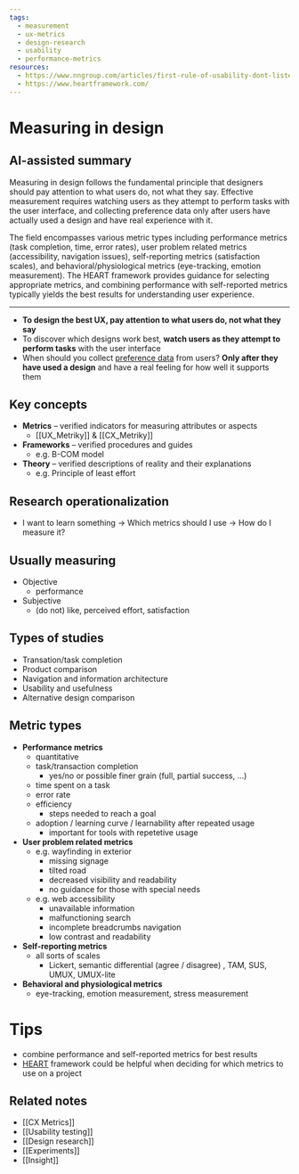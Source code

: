```yaml
---
tags:
  - measurement
  - ux-metrics
  - design-research
  - usability
  - performance-metrics
resources:
  - https://www.nngroup.com/articles/first-rule-of-usability-dont-listen-to-users/
  - https://www.heartframework.com/
---
```


# Measuring in design

## AI-assisted summary

Measuring in design follows the fundamental principle that designers should pay attention to what users do, not what they say. Effective measurement requires watching users as they attempt to perform tasks with the user interface, and collecting preference data only after users have actually used a design and have real experience with it.

The field encompasses various metric types including performance metrics (task completion, time, error rates), user problem related metrics (accessibility, navigation issues), self-reporting metrics (satisfaction scales), and behavioral/physiological metrics (eye-tracking, emotion measurement). The HEART framework provides guidance for selecting appropriate metrics, and combining performance with self-reported metrics typically yields the best results for understanding user experience.

---

- **To design the best UX, pay attention to what users do, not what they say**
- To discover which designs work best, **watch users as they attempt to perform tasks** with the user interface
- When should you collect [preference data](https://www.nngroup.com/articles/ab-testing-and-ux-research/ "Define Stronger A/B Test Variations Through UX Research") from users? **Only after they have used a design** and have a real feeling for how well it supports them

## Key concepts
- **Metrics** – verified indicators for measuring attributes or aspects
	- [[UX_Metriky]] & [[CX_Metriky]]
- **Frameworks** – verified procedures and guides
	- e.g. B-COM model
- **Theory** – verified descriptions of reality and their explanations
	- e.g. Principle of least effort

## Research operationalization
- I want to learn something -> Which metrics should I use -> How do I measure it?

## Usually measuring
- Objective
	- performance
- Subjective
	- (do not) like, perceived effort, satisfaction

## Types of studies
- Transation/task completion
- Product comparison
- Navigation and information architecture
- Usability and usefulness
- Alternative design comparison

## Metric types
- **Performance metrics**
	- quantitative
	- task/transaction completion
		- yes/no or possible finer grain (full, partial success, ...)
	- time spent on a task
	- error rate
	- efficiency
		- steps needed to reach a goal
	- adoption / learning curve / learnability after repeated usage
		- important for tools with repetetive usage
- **User problem related metrics**
	- e.g. wayfinding in exterior
		- missing signage
		- tilted road
		- decreased visibility and readability
		- no guidance for those with special needs
	- e.g. web accessibility
		- unavailable information
		- malfunctioning search
		- incomplete breadcrumbs navigation
		- low contrast and readability
- **Self-reporting metrics**
	- all sorts of scales
		- Lickert, semantic differential (agree / disagree) , TAM, SUS, UMUX, UMUX-lite
- **Behavioral and physiological metrics**
	- eye-tracking, emotion measurement, stress measurement

# Tips
- combine performance and self-reported metrics for best results
- [HEART](https://www.heartframework.com/) framework could be helpful when deciding for which metrics to use on a project

## Related notes
- [[CX Metrics]]
- [[Usability testing]]
- [[Design research]]
- [[Experiments]]
- [[Insight]]
